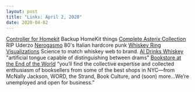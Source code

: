 ```yaml
---
layout: post
title: "Links: April 2, 2020"
date: 2020-04-02
---
```

[Controller for Homekit](https://9to5mac.com/2020/03/24/controller-for-homekit/) Backup HomeKit things
[Complete Asterix Collection](https://readasterix.blogspot.com/2017/01/download-asterix-adventures-in-pdf-en.html) RIP Uderzo
[Nerogasmo](https://www.youtube.com/watch?v=JA8lR8YzJOI) 80's Italian hardcore punk
[Whiskey Ring Visualizations](https://arstechnica.com/science/2020/03/whiskey-webs-serve-as-fingerprints-to-distinguish-between-american-whiskeys/) Science to match whiskey web to brand.
[AI Drinks Whiskey](https://cacm.acm.org/magazines/2020/4/243621-machine-learning-meet-whiskey/fulltext) "artificial tongue capable of distinguishing between drams"
[Bookstore at the End of the World](https://lithub.com/help-unemployed-booksellers-shop-here-the-bookstore-at-the-end-of-the-world/)   “you’ll find the collective expertise and collected enthusiasm of booksellers from some of the best shops in NYC—from McNally Jackson, WORD, the Strand, Book Culture, and (soon) more...We’re unemployed and open for business.”
